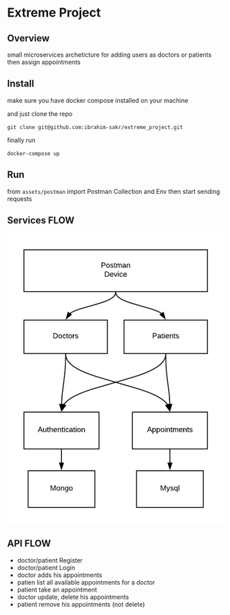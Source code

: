 # Extreme Project

## Overview

small microservices archeticture for adding users as doctors or patients then assign appointments

## Install

make sure you have docker compose installed on your machine

and just clone the repo

```
git clone git@github.com:ibrahim-sakr/extreme_project.git
```

finally run
```
docker-compose up
```

## Run

from `assets/postman` import Postman Collection and Env
then start sending requests

## Services FLOW

![alt text](https://github.com/ibrahim-sakr/extreme_project/blob/master/assets/services.png "Microservices Architecture")

## API FLOW

- doctor/patient Register
- doctor/patient Login
- doctor adds his appointments
- patien list all available appointments for a doctor
- patient take an appointment
- doctor update, delete his appointments
- patient remove his appointments (not delete)
